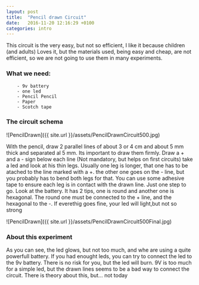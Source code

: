 ```yaml
---
layout: post
title:  "Pencil drawn Circuit"
date:   2016-11-20 12:16:29 +0100
categories: intro 
---
```

This circuit is the very easy, but not so efficient, I like it because children (and adults) Loves it, but the materials used, being easy and cheap, are not efficient, so we are not going to use them in many experiments.

### What we need:
      
        - 9v battery
        - one led 
        - Pencil Pencil 
        - Paper
        - Scotch tape

### The circuit schema


![PencilDrawn]({{ site.url }}/assets/PencilDrawnCircuit500.jpg)


With the pencil, draw 2 parallel lines of about 3 or 4 cm and about 5 mm thick and separated al 5 mm. Its important to draw them firmly. Draw a + and a - sign below each line (Not mandatory, but helps on first circuits)
take a led and look at his thin legs. Usually one leg is longer, that one has to be atached to the line marked with a +. the other one goes on the - line, but you probably has to bend both legs for that. You can use some adhesive tape to ensure each leg is in contact with the drawn line.
Just one step to go. Look at the battery. It has 2 tips, one is round and another one is hexagonal. The round one must be connected to the + line, and the hexagonal to the -. If everethig goes fine, your led will light,but not so strong

![PencilDrawn]({{ site.url }}/assets/PencilDrawnCircuit500Final.jpg)


### About this experiment

As you can see, the led glows, but not too much, and whe are using a quite powerfull battery. If you had enought leds, you can try to connect the led to the 9v battery. There is no risk for you, but the led will burn. 
9V is too much for a simple led, but the drawn lines seems to be a bad way to connect the circuit. There is theory about this, but... not today
